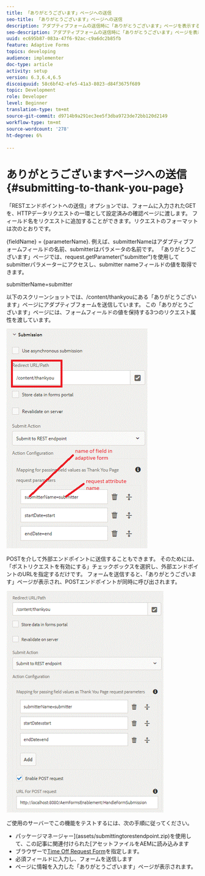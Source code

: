 ```yaml
---
title: 「ありがとうございます」ページへの送信
seo-title: 「ありがとうございます」ページへの送信
description: アダプティブフォームの送信時に「ありがとうございます」ページを表示する
seo-description: アダプティブフォームの送信時に「ありがとうございます」ページを表示する
uuid: ec695b87-083a-47f6-92ac-c9a6dc2b85fb
feature: Adaptive Forms
topics: developing
audience: implementer
doc-type: article
activity: setup
version: 6.3,6.4,6.5
discoiquuid: 58c6bf42-efe5-41a3-8023-d84f3675f689
topic: Development
role: Developer
level: Beginner
translation-type: tm+mt
source-git-commit: d9714b9a291ec3ee5f3dba9723de72bb120d2149
workflow-type: tm+mt
source-wordcount: '278'
ht-degree: 6%

---
```



# ありがとうございますページへの送信{#submitting-to-thank-you-page}

「RESTエンドポイントへの送信」オプションでは、フォームに入力されたGETを、HTTPデータリクエストの一環として設定済みの確認ページに渡します。 フィールド名をリクエストに追加することができます。リクエストのフォーマットは次のとおりです。

\{fieldName\} = \{parameterName\}. 例えば、submitterNameはアダプティブフォームフィールドの名前、submitterはパラメータの名前です。 「ありがとうございます」ページでは、request.getParameter(&quot;submitter&quot;)を使用してsubmitterパラメーターにアクセスし、submitter nameフィールドの値を取得できます。

submitterName=submitter

以下のスクリーンショットでは、/content/thankyouにある「ありがとうございます」ページにアダプティブフォームを送信しています。 この「ありがとうございます」ページには、フォームフィールドの値を保持する3つのリクエスト属性を渡しています。

![thank](assets/thankyoupage.gif)

POSTを介して外部エンドポイントに送信することもできます。 そのためには、「ポストリクエストを有効にする」チェックボックスを選択し、外部エンドポイントのURLを指定するだけです。 フォームを送信すると、「ありがとうございます」ページが表示され、POSTエンドポイントが同時に呼び出されます。

![capture](assets/capture.gif)


ご使用のサーバーでこの機能をテストするには、次の手順に従ってください。

* パッケージマネージャー](assets/submittingtorestendpoint.zip)を使用して、この記事に関連付けられた[アセットファイルをAEMに読み込みます
* ブラウザーで[Time Off Request Form](http://localhost:4502/content/dam/formsanddocuments/helpx/timeoffrequestform/jcr:content?wcmmode=disabled)を指定します。
* 必須フィールドに入力し、フォームを送信します
* ページに情報を入力した「ありがとうございます」ページが表示されます。

